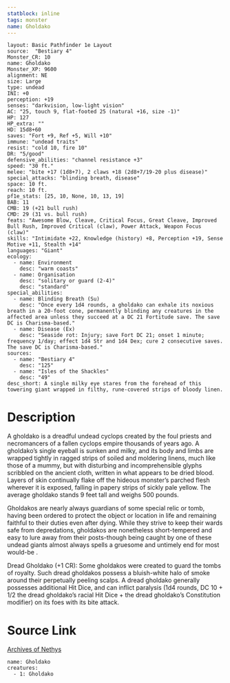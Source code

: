 ```yaml
---
statblock: inline
tags: monster
name: Gholdako
---
```

```statblock
layout: Basic Pathfinder 1e Layout
source:  "Bestiary 4"
Monster_CR: 10
name: Gholdako
Monster_XP: 9600
alignment: NE
size: Large
type: undead
INI: +0
perception: +19
senses: "darkvision, low-light vision"
AC: "25, touch 9, flat-footed 25 (natural +16, size -1)"
HP: 127
HP_extra: ""
HD: 15d8+60
saves: "Fort +9, Ref +5, Will +10"
immune: "undead traits"
resist: "cold 10, fire 10"
DR: "5/good"
defensive_abilities: "channel resistance +3"
speed: "30 ft."
melee: "bite +17 (1d8+7), 2 claws +18 (2d8+7/19-20 plus disease)"
special_attacks: "blinding breath, disease"
space: 10 ft.
reach: 10 ft.
pf1e_stats: [25, 10, None, 10, 13, 19]
BAB: 11
CMB: 19 (+21 bull rush)
CMD: 29 (31 vs. bull rush)
feats: "Awesome Blow, Cleave, Critical Focus, Great Cleave, Improved Bull Rush, Improved Critical (claw), Power Attack, Weapon Focus (claw)"
skills: "Intimidate +22, Knowledge (history) +8, Perception +19, Sense Motive +11, Stealth +14"
languages: "Giant"
ecology:
  - name: Environment
    desc: "warm coasts"
  - name: Organisation
    desc: "solitary or guard (2-4)"
    desc: "standard"
special_abilities:
  - name: Blinding Breath (Su)
    desc: "Once every 1d4 rounds, a gholdako can exhale its noxious breath in a 20-foot cone, permanently blinding any creatures in the affected area unless they succeed at a DC 21 Fortitude save. The save DC is Charisma-based."
  - name: Disease (Ex)
    desc: "Seaside rot: Injury; save Fort DC 21; onset 1 minute; frequency 1/day; effect 1d4 Str and 1d4 Dex; cure 2 consecutive saves. The save DC is Charisma-based."
sources:
  - name: "Bestiary 4"
    desc: "125"
  - name: "Isles of the Shackles"
    desc: "49"
desc_short: A single milky eye stares from the forehead of this towering giant wrapped in filthy, rune-covered strips of bloody linen.
```
# Description
A gholdako is a dreadful undead cyclops created by the foul priests and necromancers of a fallen cyclops empire thousands of years ago. A gholdako’s single eyeball is sunken and milky, and its body and limbs are wrapped tightly in ragged strips of soiled and moldering linens, much like those of a mummy, but with disturbing and incomprehensible glyphs scribbled on the ancient cloth, written in what appears to be dried blood. Layers of skin continually flake off the hideous monster’s parched flesh wherever it is exposed, falling in papery strips of sickly pale yellow. The average gholdako stands 9 feet tall and weighs 500 pounds.

Gholdakos are nearly always guardians of some special relic or tomb, having been ordered to protect the object or location in life and remaining faithful to their duties even after dying. While they strive to keep their wards safe from depredations, gholdakos are nonetheless short-tempered and easy to lure away from their posts-though being caught by one of these undead giants almost always spells a gruesome and untimely end for most would-be .

Dread Gholdako (+1 CR): Some gholdakos were created to guard the tombs of royalty. Such dread gholdakos possess a bluish-white halo of smoke around their perpetually peeling scalps. A dread gholdako generally possesses additional Hit Dice, and can inflict paralysis (1d4 rounds, DC 10 + 1/2 the dread gholdako’s racial Hit Dice + the dread gholdako’s Constitution modifier) on its foes with its bite attack.
# Source Link
[Archives of Nethys](https://aonprd.com/MonsterDisplay.aspx?ItemName=Gholdako)
```encounter-table
name: Gholdako
creatures:
  - 1: Gholdako
```
